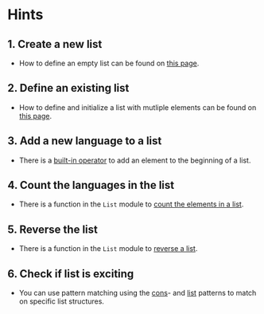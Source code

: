 # Hints

## 1. Create a new list

- How to define an empty list can be found on [this page][create-and-initialize].

## 2. Define an existing list

- How to define and initialize a list with mutliple elements can be found on [this page][create-and-initialize].

## 3. Add a new language to a list

- There is a [built-in operator][cons] to add an element to the beginning of a list.

## 4. Count the languages in the list

- There is a function in the `List` module to [count the elements in a list][length].

## 5. Reverse the list

- There is a function in the `List` module to [reverse a list][reverse].

## 6. Check if list is exciting

- You can use pattern matching using the [cons][cons-pattern]- and [list][list-pattern] patterns to match on specific list structures.

[create-and-initialize]: https://docs.microsoft.com/en-us/dotnet/fsharp/language-reference/lists#creating-and-initializing-lists
[module]: https://msdn.microsoft.com/visualfsharpdocs/conceptual/collections.list-module-%5Bfsharp%5D?f=255&MSPPError=-2147217396
[reverse]: https://msdn.microsoft.com/visualfsharpdocs/conceptual/list.rev%5B%27t%5D-function-%5Bfsharp%5D?f=255&MSPPError=-2147217396
[length]: https://msdn.microsoft.com/nl-nl/visualfsharpdocs/conceptual/list.length%5b't%5d-function-%5bfsharp%5d
[head]: https://msdn.microsoft.com/nl-nl/visualfsharpdocs/conceptual/list.head%5B%27t%5D-function-%5Bfsharp%5D?f=255&MSPPError=-2147217396
[cons]: https://docs.microsoft.com/en-us/dotnet/fsharp/language-reference/lists#operators-for-working-with-lists
[cons-pattern]: https://docs.microsoft.com/en-us/dotnet/fsharp/language-reference/pattern-matching#cons-pattern
[list-pattern]: https://docs.microsoft.com/en-us/dotnet/fsharp/language-reference/pattern-matching#list-pattern